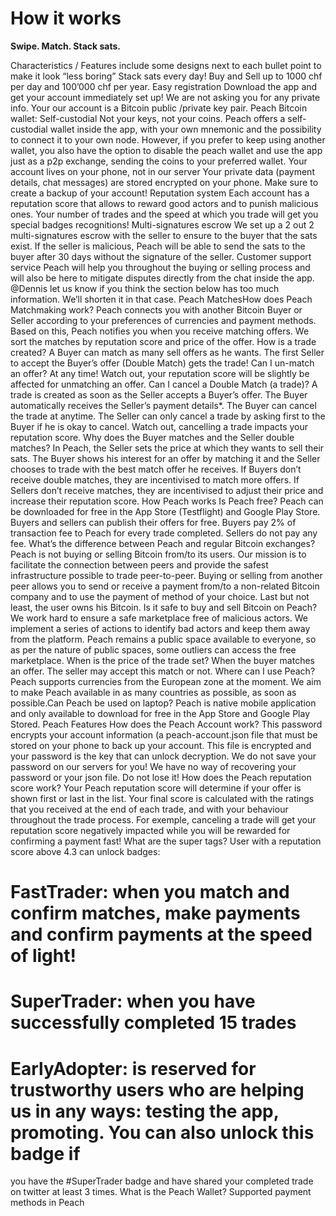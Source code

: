 # How it works

**Swipe. Match. Stack sats.**

Characteristics / Features
include some designs next to each bullet point to make it look “less boring”
Stack sats every day!
Buy and Sell up to 1000 chf per day and 100’000 chf per year.
Easy registration
Download the app and get your account immediately set up! We are not asking you for any private info. Your our account is a Bitcoin public
/private key pair.
Peach Bitcoin wallet: Self-custodial
Not your keys, not your coins.
Peach offers a self-custodial wallet inside the app, with your own mnemonic and the possibility to connect it to your own node. However, if you
prefer to keep using another wallet, you also have the option to disable the peach wallet and use the app just as a p2p exchange, sending the
coins to your preferred wallet.
Your account lives on your phone, not in our server
Your private data (payment details, chat messages) are stored encrypted on your phone. Make sure to create a backup of your account!
Reputation system
Each account has a reputation score that allows to reward good actors and to punish malicious ones. Your number of trades and the speed at
which you trade will get you special badges recognitions!
Multi-signatures escrow
We set up a 2 out 2 multi-signatures escrow with the seller to ensure to the buyer that the sats exist. If the seller is malicious, Peach will be able
to send the sats to the buyer after 30 days without the signature of the seller.
Customer support service
Peach will help you throughout the buying or selling process and will also be here to mitigate disputes directly from the chat inside the app.
@Dennis let us know if you think the section below has too much information. We’ll shorten it in that case.
Peach MatchesHow does Peach Matchmaking work?
Peach connects you with another Bitcoin Buyer or Seller according to your preferences of currencies and payment methods.
Based on this, Peach notifies you when you receive matching offers. We sort the matches by reputation score and price of the offer.
How is a trade created?
A Buyer can match as many sell offers as he wants. The first Seller to accept the Buyer’s offer (Double Match) gets the trade!
Can I un-match an offer?
At any time! Watch out, your reputation score will be slightly be affected for unmatching an offer.
Can I cancel a Double Match (a trade)?
A trade is created as soon as the Seller accepts a Buyer’s offer. The Buyer automatically receives the Seller’s payment details*. The Buyer can
cancel the trade at anytime. The Seller can only cancel a trade by asking first to the Buyer if he is okay to cancel.
Watch out, cancelling a trade impacts your reputation score.
Why does the Buyer matches and the Seller double matches?
In Peach, the Seller sets the price at which they wants to sell their sats. The Buyer shows his interest for an offer by matching it and the Seller
chooses to trade with the best match offer he receives.
If Buyers don’t receive double matches, they are incentivised to match more offers.
If Sellers don’t receive matches, they are incentivised to adjust their price and increase their reputation score.
How Peach works
Is Peach free?
Peach can be downloaded for free in the App Store (Testflight) and Google Play Store. Buyers and sellers can publish their offers for free. Buyers
pay 2% of transaction fee to Peach for every trade completed. Sellers do not pay any fee.
What’s the difference between Peach and regular Bitcoin exchanges?
Peach is not buying or selling Bitcoin from/to its users. Our mission is to facilitate the connection between peers and provide the safest
infrastructure possible to trade peer-to-peer. Buying or selling from another peer allows you to send or receive a payment from/to a non-related
Bitcoin company and to use the payment of method of your choice.
Last but not least, the user owns his Bitcoin.
Is it safe to buy and sell Bitcoin on Peach?
We work hard to ensure a safe marketplace free of malicious actors. We implement a series of actions to identify bad actors and keep them away
from the platform. Peach remains a public space available to everyone, so as per the nature of public spaces, some outliers can access the free
marketplace.
When is the price of the trade set?
When the buyer matches an offer. The seller may accept this match or not.
Where can I use Peach?
Peach supports currencies from the European zone at the moment. We aim to make Peach available in as many countries as possible, as soon
as possible.Can Peach be used on laptop?
Peach is native mobile application and only available to download for free in the App Store and Google Play Stored.
Peach Features
How does the Peach Account work?
This password encrypts your account information (a peach-account.json file that must be stored on your phone to back up your account. This file
is encrypted and your password is the key that can unlock decryption. We do not save your password on our servers for you! We have no way of
recovering your password or your json file. Do not lose it!
How does the Peach reputation score work?
Your Peach reputation score will determine if your offer is shown first or last in the list. Your final score is calculated with the ratings that you
received at the end of each trade, and with your behaviour throughout the trade process. For exemple, canceling a trade will get your reputation
score negatively impacted while you will be rewarded for confirming a payment fast!
What are the super tags?
User with a reputation score above 4.3 can unlock badges:
# FastTrader: when you match and confirm matches, make payments and confirm payments at the speed of light!
# SuperTrader: when you have successfully completed 15 trades
# EarlyAdopter: is reserved for trustworthy users who are helping us in any ways: testing the app, promoting. You can also unlock this badge if
you have the #SuperTrader badge and have shared your completed trade on twitter at least 3 times.
What is the Peach Wallet?
Supported payment methods in Peach
